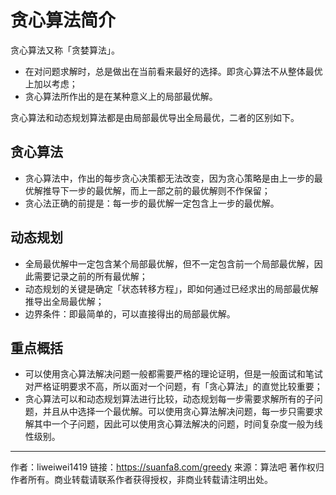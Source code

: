 # 贪心算法简介

贪心算法又称「贪婪算法」。

+ 在对问题求解时，总是做出在当前看来最好的选择。即贪心算法不从整体最优上加以考虑；
+ 贪心算法所作出的是在某种意义上的局部最优解。

贪心算法和动态规划算法都是由局部最优导出全局最优，二者的区别如下。

## 贪心算法

+ 贪心算法中，作出的每步贪心决策都无法改变，因为贪心策略是由上一步的最优解推导下一步的最优解，而上一部之前的最优解则不作保留；
+ 贪心法正确的前提是：每一步的最优解一定包含上一步的最优解。

## 动态规划

+ 全局最优解中一定包含某个局部最优解，但不一定包含前一个局部最优解，因此需要记录之前的所有最优解；
+ 动态规划的关键是确定「状态转移方程」，即如何通过已经求出的局部最优解推导出全局最优解；
+ 边界条件：即最简单的，可以直接得出的局部最优解。

## 重点概括

- 可以使用贪心算法解决问题一般都需要严格的理论证明，但是一般面试和笔试对严格证明要求不高，所以面对一个问题，有「贪心算法」的直觉比较重要；
- 贪心算法可以和动态规划算法进行比较，动态规划每一步需要求解所有的子问题，并且从中选择一个最优解。可以使用贪心算法解决问题，每一步只需要求解其中一个子问题，因此可以使用贪心算法解决的问题，时间复杂度一般为线性级别。






---

作者：liweiwei1419
链接：https://suanfa8.com/greedy
来源：算法吧
著作权归作者所有。商业转载请联系作者获得授权，非商业转载请注明出处。